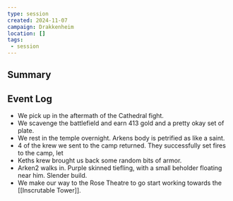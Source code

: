 ```yaml
---
type: session
created: 2024-11-07
campaign: Drakkenheim
location: []
tags:
 - session
---
```



## Summary

## Event Log

 - We pick up in the aftermath of the Cathedral fight.
 - We scavenge the battlefield and earn 413 gold and a pretty okay set of plate.
 - We rest in the temple overnight. Arkens body is petrified as like a saint.
 - 4 of the krew we sent to the camp returned. They successfully set fires to the camp, let
 - Keths krew brought us back some random bits of armor.
 - Arken2 walks in. Purple skinned tiefling, with a small beholder floating near him. Slender build.
 - We make our way to the Rose Theatre to go start working towards the [[Inscrutable Tower]]. 
